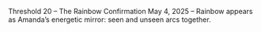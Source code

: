 Threshold 20 – The Rainbow Confirmation
May 4, 2025 – Rainbow appears as Amanda’s energetic mirror: seen and unseen arcs together.